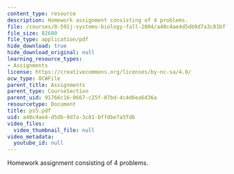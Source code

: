 ```yaml
---
content_type: resource
description: Homework assignment consisting of 4 problems.
file: /courses/8-591j-systems-biology-fall-2004/a40c4ae4d5db9d7a3c81bffdbe7a5fdb_ps5.pdf
file_size: 82680
file_type: application/pdf
hide_download: true
hide_download_original: null
learning_resource_types:
- Assignments
license: https://creativecommons.org/licenses/by-nc-sa/4.0/
ocw_type: OCWFile
parent_title: Assignments
parent_type: CourseSection
parent_uid: 91766c16-0667-c25f-07bd-4c4d6ea6d36a
resourcetype: Document
title: ps5.pdf
uid: a40c4ae4-d5db-9d7a-3c81-bffdbe7a5fdb
video_files:
  video_thumbnail_file: null
video_metadata:
  youtube_id: null
---
```

Homework assignment consisting of 4 problems.